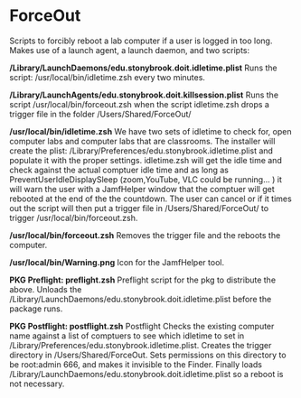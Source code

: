 # ForceOut
 Scripts to forcibly reboot a lab computer if a user is logged in too long.
 Makes use of a launch agent, a launch daemon, and two scripts:

**/Library/LaunchDaemons/edu.stonybrook.doit.idletime.plist**
	Runs the script: /usr/local/bin/idletime.zsh every two minutes.

**/Library/LaunchAgents/edu.stonybrook.doit.killsession.plist**
	Runs the script /usr/local/bin/forceout.zsh when the script idletime.zsh drops a trigger file in the folder /Users/Shared/ForceOut/

**/usr/local/bin/idletime.zsh**
	We have two sets of idletime to check for, open computer labs and computer labs that are classrooms. The installer will create the plist: /Library/Preferences/edu.stonybrook.idletime.plist and populate it with the proper settings. idletime.zsh will get the idle time and check against the actual comptuer idle time and as long as PreventUserIdleDisplaySleep (zoom,YouTube, VLC could be running... ) it will warn the user with a JamfHelper window that the comptuer will get rebooted at the end of the the countdown. The user can cancel or if it times out the script will then put a trigger file in /Users/Shared/ForceOut/ to trigger /usr/local/bin/forceout.zsh.

**/usr/local/bin/forceout.zsh**
	Removes the trigger file and the reboots the computer.
	
**/usr/local/bin/Warning.png**
	Icon for the JamfHelper tool.
	
**PKG Preflight: preflight.zsh**
	Preflight script for the pkg to distribute the above. Unloads the /Library/LaunchDaemons/edu.stonybrook.doit.idletime.plist before the package runs.
	
**PKG Postflight: postflight.zsh**
	Postflight Checks the existing computer name against a list of comptuers to see which idletime to set in /Library/Preferences/edu.stonybrook.idletime.plist. Creates the trigger directory in /Users/Shared/ForceOut. Sets permissions on this directory to be root:admin 666, and makes it invisible to the Finder. Finally loads /Library/LaunchDaemons/edu.stonybrook.doit.idletime.plist so a reboot is not necessary.

